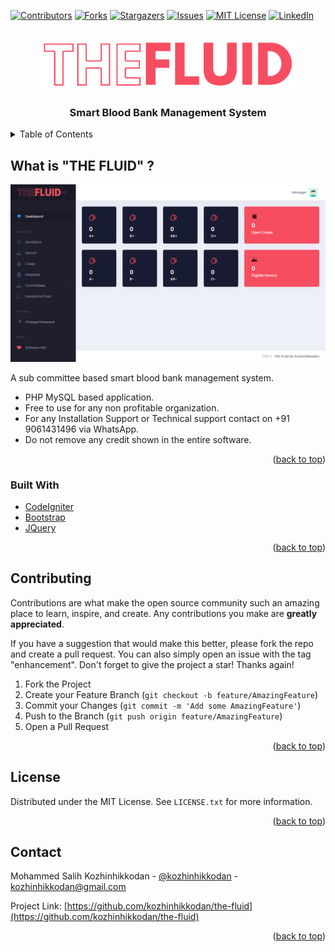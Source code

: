 <div id="top"></div>

[![Contributors][contributors-shield]][contributors-url]
[![Forks][forks-shield]][forks-url]
[![Stargazers][stars-shield]][stars-url]
[![Issues][issues-shield]][issues-url]
[![MIT License][license-shield]][license-url]
[![LinkedIn][linkedin-shield]][linkedin-url]





<!-- PROJECT LOGO -->
<br />
<div align="center">
  <a href="https://github.com/othneildrew/Best-README-Template">
    <img src="assets/media/logos/logo-nbrt.png" alt="Logo" height="80">
  </a>

  <h3 align="center">Smart Blood Bank Management System</h3>


</div>



<!-- TABLE OF CONTENTS -->
<details>
  <summary>Table of Contents</summary>
  <ol>
    <li>
      <a href="#about-the-project">About The Project</a>
      <ul>
        <li><a href="#built-with">Built With</a></li>
      </ul>
    </li>
    <li>
      <a href="#getting-started">Getting Started</a>
      <ul>
        <li><a href="#prerequisites">Prerequisites</a></li>
        <li><a href="#installation">Installation</a></li>
      </ul>
    </li>
    <li><a href="#usage">Usage</a></li>
    <li><a href="#roadmap">Roadmap</a></li>
    <li><a href="#contributing">Contributing</a></li>
    <li><a href="#license">License</a></li>
    <li><a href="#contact">Contact</a></li>
    <li><a href="#acknowledgments">Acknowledgments</a></li>
  </ol>
</details>



<!-- ABOUT THE PROJECT -->
## What is "THE FLUID" ?

[![Product Name Screen Shot][product-screenshot]](https://github.com/kozhinhikkodan/the-fluid)

A sub committee based smart blood bank management system.

* PHP MySQL based application.
* Free to use for any non profitable organization.
* For any Installation Support or Technical support contact on  +91 9061431496 via WhatsApp.
* Do not remove any credit shown in the entire software.

<p align="right">(<a href="#top">back to top</a>)</p>



### Built With

* [CodeIgniter](https://codeigniter.com/)
* [Bootstrap](https://getbootstrap.com)
* [JQuery](https://jquery.com)

<p align="right">(<a href="#top">back to top</a>)</p>

<!-- CONTRIBUTING -->
## Contributing

Contributions are what make the open source community such an amazing place to learn, inspire, and create. Any contributions you make are **greatly appreciated**.

If you have a suggestion that would make this better, please fork the repo and create a pull request. You can also simply open an issue with the tag "enhancement".
Don't forget to give the project a star! Thanks again!

1. Fork the Project
2. Create your Feature Branch (`git checkout -b feature/AmazingFeature`)
3. Commit your Changes (`git commit -m 'Add some AmazingFeature'`)
4. Push to the Branch (`git push origin feature/AmazingFeature`)
5. Open a Pull Request

<p align="right">(<a href="#top">back to top</a>)</p>



<!-- LICENSE -->
## License

Distributed under the MIT License. See `LICENSE.txt` for more information.

<p align="right">(<a href="#top">back to top</a>)</p>



<!-- CONTACT -->
## Contact

Mohammed Salih Kozhinhikkodan - [@kozhinhikkodan](https://instgram.com/kozhinhikkodan) - kozhinhikkodan@gmail.com

Project Link: [https://github.com/kozhinhikkodan/the-fluid](https://github.com/kozhinhikkodan/the-fluid)

<p align="right">(<a href="#top">back to top</a>)</p>


<!-- MARKDOWN LINKS & IMAGES -->
<!-- https://www.markdownguide.org/basic-syntax/#reference-style-links -->
[contributors-shield]: https://img.shields.io/github/contributors/kozhinhikkodan/the-fluid?style=for-the-badge
[contributors-url]: https://github.com/kozhinhikkodan/the-fluid/graphs/contributors
[forks-shield]: https://img.shields.io/github/forks/kozhinhikkodan/the-fluid?style=for-the-badge
[forks-url]: https://github.com/kozhinhikkodan/the-fluid/network/members
[stars-shield]: https://img.shields.io/github/stars/kozhinhikkodan/the-fluid?style=for-the-badge
[stars-url]: https://github.com/kozhinhikkodan/the-fluid/stargazers
[issues-shield]: https://img.shields.io/github/issues/kozhinhikkodan/the-fluid?style=for-the-badge
[issues-url]: https://github.com/kozhinhikkodan/the-fluid/issues
[license-shield]: https://img.shields.io/github/license/kozhinhikkodan/the-fluid?style=for-the-badge
[license-url]: https://github.com/kozhinhikkodan/the-fluid/blob/master/LICENSE.txt
[linkedin-shield]: https://img.shields.io/badge/-LinkedIn-black.svg?style=for-the-badge&logo=linkedin&colorB=555
[linkedin-url]: https://linkedin.com/in/kozhinhikkodan
[product-screenshot]: assets/screenshots/1.png